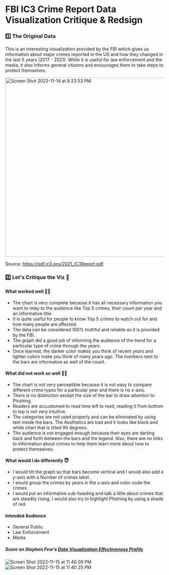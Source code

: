 # FBI IC3 Crime Report Data Visualization Critique & Redsign

### 1️⃣ The Original Data
This is an interesting visualization provided by the FBI which gives us information about major crimes reported in the US and how they changed in the last 5 years (2017 - 2021). While it is useful for law enforcement and the media, it also informs general citizens and encourages them to take steps to protect themselves.

<img width="567" alt="Screen Shot 2022-11-14 at 8 23 53 PM" src="https://user-images.githubusercontent.com/117224363/202082282-8cb5c086-f9d8-438f-9942-e467b080035d.png">

Source: https://pdf.ic3.gov/2021_IC3Report.pdf

### 2️⃣ Let's Critique the Viz 🧐

#### What worked well 👍🏽
- The chart is very complete because it has all necessary information you want to relay to the audience like Top 5 crimes, their count per year and an informative title. 
- It is quite useful for people to know Top 5 crimes to watch out for and how many people are affected. 
- The data can be considered 100% truthful and reliable as it is provided by the FBI. 
- The graph did a good job of informing the audience of the trend for a particular type of crime through the years. 
- Once learned, the darker color makes you think of recent years and lighter colors make you think of many years ago. The numbers next to the bars are informative as well of the count.

#### What did not work so well 👎🏽
- The chart is not very perceptible because it is not easy to compare different crime types for a particular year and there is no x-axis. 
- There is no distinction except the size of the bar to draw attention to Phishing. 
- Readers are accustomed to read time left to read, reading it from bottom to top is not very intuitive. 
- The categories are not used properly and can be eliminated by using text inside the bars. The Aesthetics are bad and it looks like black and white chart that is tilted 90 degrees. 
- The audience is not engaged enough because their eyes are darting back and forth between the bars and the legend. Also, there are no links to information about crimes to help them learn more about how to protect themselves.

#### What would I do differently 😇
- I would tilt the graph so that bars become vertical and I would also add a y-axis with a Number of crimes label. 
- I would group the crimes by years in the x-axis and color code the crimes. 
- I would put an informative sub-heading and talk a little about crimes that are steadily rising. I would also try to highlight Phishing by using a shade of red.

#### Intended Audience 
- General Public
- Law Enforcement
- Media

##### Score on Stephen Few's [Data Visualization Effectiveness  Profile](http://www.perceptualedge.com/articles/visual_business_intelligence/data_visualization_effectiveness_profile.pdf)

![Screen Shot 2022-11-15 at 11 40 09 PM](https://user-images.githubusercontent.com/117224363/202085376-a3b156ed-fc4a-4a4e-901f-392b3582552d.png)
![Screen Shot 2022-11-15 at 11 40 25 PM](https://user-images.githubusercontent.com/117224363/202085386-78facf0e-82d8-462a-81ce-386af5f6f8cf.png)



